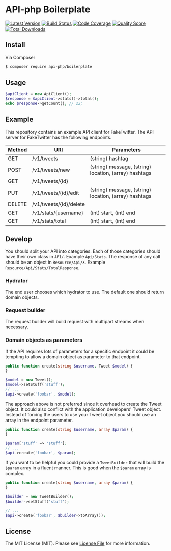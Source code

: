 # API-php Boilerplate

[![Latest Version](https://img.shields.io/github/release/api-php/boilerplate.svg?style=flat-square)](https://github.com/api-php/boilerplate/releases)
[![Build Status](https://img.shields.io/travis/api-php/boilerplate.svg?style=flat-square)](https://travis-ci.org/api-php/boilerplate)
[![Code Coverage](https://img.shields.io/scrutinizer/coverage/g/api-php/boilerplate.svg?style=flat-square)](https://scrutinizer-ci.com/g/api-php/boilerplate)
[![Quality Score](https://img.shields.io/scrutinizer/g/api-php/boilerplate.svg?style=flat-square)](https://scrutinizer-ci.com/g/api-php/boilerplate)
[![Total Downloads](https://img.shields.io/packagist/dt/api-php/boilerplate.svg?style=flat-square)](https://packagist.org/packages/api-php/boilerplate)


## Install

Via Composer

``` bash
$ composer require api-php/boilerplate
```

## Usage

```php
$apiClient = new ApiClient();
$response = $apiClient->stats()->total();
echo $response->getCount(); // 22;
```

## Example

This repository contains an example API client for FakeTwitter. The API server 
for FakeTwitter has the following endpoints. 
 
| Method | URI | Parameters |
| ------ | --- | ---------- |
| GET | /v1/tweets | (string) hashtag |
| POST | /v1/tweets/new | (string) message, (string) location, (array) hashtags |
| GET | /v1/tweets/{id} | |
| PUT | /v1/tweets/{id}/edit | (string) message, (string) location, (array) hashtags |
| DELETE | /v1/tweets/{id}/delete | |
| GET | /v1/stats/{username} | (int) start, (int) end |
| GET | /v1/stats/total | (int) start, (int) end|


## Develop

You should split your API into categories. Each of those categories should have their own class in `API/`. 
Example `Api/Stats`. The response of any call should be an object in `Resource/Api/X`. Example 
`Resource/Api/Stats/TotalResponse`.

### Hydrator

The end user chooses which hydrator to use. The default one should return domain objects.

### Request builder

The request builder will build request with multipart streams when necessary. 

### Domain objects as parameters

If the API requires lots of parameters for a specific endpoint it could be tempting 
to allow a domain object as parameter to that endpoint. 

```php
public function create(string $username, Tweet $model) {
}

$model = new Tweet();
$model->setStuff('stuff');
// ...
$api->create('foobar', $model);
```

The approach above is not preferred since it overhead to create the Tweet object. 
It could also conflict with the application developers' Tweet object. Instead of 
forcing the users to use your Tweet object you should use an array in the endpoint 
parameter. 

```php
public function create(string $username, array $param) {
}

$param['stuff' => 'stuff'];
// ...
$api->create('foobar', $param);
```

If you want to be helpful you could provide a `TweetBuilder` that will build the 
`$param` array in a fluent manner. This is good when the `$param` array is complex. 
 
 
```php
public function create(string $username, array $param) {
}

$builder = new TweetBuilder();
$builder->setStuff('stuff');

// ...
$api->create('foobar', $builder->toArray());
```


## License

The MIT License (MIT). Please see [License File](LICENSE) for more information.
